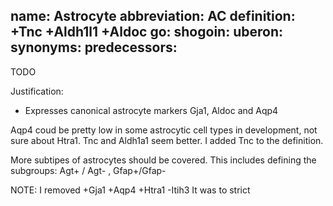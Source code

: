 name: Astrocyte
abbreviation: AC
definition: +Tnc +Aldh1l1 +Aldoc 
go:
shogoin: 
uberon:
synonyms:
predecessors:
---

TODO

Justification:

* Expresses canonical astrocyte markers Gja1, Aldoc and Aqp4

Aqp4 coud be pretty low in some astrocytic cell types in development, not sure about Htra1.
Tnc and Aldh1a1 seem better. I added Tnc to the definition.

More subtipes of astrocytes should be covered. This includes defining the subgroups: Agt+ / Agt- , Gfap+/Gfap-

NOTE:
I removed +Gja1 +Aqp4 +Htra1 -Itih3 It was to strict